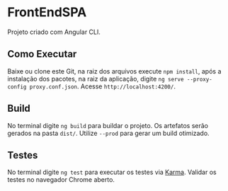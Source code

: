 # FrontEndSPA

Projeto criado com Angular CLI.

## Como Executar

Baixe ou clone este Git, na raiz dos arquivos execute `npm install`, após a instalação dos pacotes, na raiz da aplicação, digite `ng serve --proxy-config proxy.conf.json`. Acesse `http://localhost:4200/`.

## Build

No terminal digite `ng build` para buildar o projeto. Os artefatos serão gerados na pasta `dist/`. Utilize `--prod` para gerar um build otimizado.

## Testes

No terminal digite `ng test` para executar os testes via [Karma](https://karma-runner.github.io). Validar os testes no navegador Chrome aberto.

